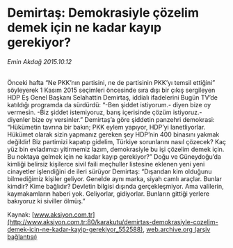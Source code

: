 # Demirtaş: Demokrasiyle çözelim demek için ne kadar kayıp gerekiyor?

*Emin Akdağ 2015.10.12*

<div class="pNewsDetailMainContent ctx_content" itemprop="articleBody">
 <p>
  <br/>
  Önceki hafta “Ne PKK’nın partisini, ne de partisinin PKK’yı temsil ettiğini” söyleyerek 1 Kasım 2015 seçimleri öncesinde sıra dışı bir çıkış sergileyen HDP Eş Genel Başkanı Selahattin Demirtaş, iddialı ifadelerini Bugün TV’de katıldığı programda da sürdürdü: “-Ben şiddet istiyorum.- diyen bize oy vermesin. -Biz şiddet istemiyoruz, barış içerisinde çözüm istiyoruz.- diyenler bize oy versinler.” Demirtaş’a göre şiddetin panzehri demokrasi: “Hükümetin tavrına bir bakın; PKK eylem yapıyor, HDP’yi lanetliyorlar. Hükümet olarak sizin yapmanız gereken şey HDP’nin 400 binasını yakmak değildir! Biz partimizi kapatıp gidelim, Türkiye sorunlarını nasıl çözecek? Kaç yüz bin evladımızı yitirmemiz lazım, demokrasiyle bu işi çözelim demek için. Bu noktaya gelmek için ne kadar kayıp gerekiyor?” Doğu ve Güneydoğu’da kimliği belirsiz kişilerce sivil faili meçhuller listesine eklenen yeni yeni cinayetler işlendiğini de ileri sürüyor Demirtaş: “Dışarıdan kim olduğunu bilmediğimiz kişiler geliyor. Genelde aynı marka, siyah camlı araçlar. Bunlar kimdir? Kime bağlıdır? Devletin bilgisi dışında gerçekleşmiyor. Ama valilerin, kaymakamların haberi yok. Geliyorlar, gidiyorlar. Bunların gittiği yerlere bakıyoruz ki siviller ölmüş.”
 </p>
</div>


Kaynak: [www.aksiyon.com.tr](http://www.aksiyon.com.tr:80/karakutu/demirtas-demokrasiyle-cozelim-demek-icin-ne-kadar-kayip-gerekiyor_552588), [web.archive.org (arşiv bağlantısı)](http://web.archive.org/web/20151021131647/http://www.aksiyon.com.tr:80/karakutu/demirtas-demokrasiyle-cozelim-demek-icin-ne-kadar-kayip-gerekiyor_552588)
